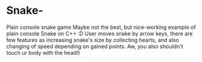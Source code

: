 # Snake-
Plain console snake game
Maybe not the best, but nice-working example of plain console Snake on C++ :D 
User moves snake by arrow keys, there are few features as increasing snake's size by collecting hearts, 
and also changing of speed depending on gained points. Aw, you also shouldn't touch ur body with the head!)
